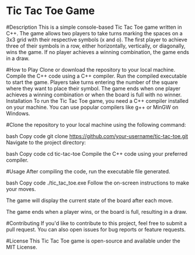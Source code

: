 # Tic Tac Toe Game

#Description
This is a simple console-based Tic Tac Toe game written in C++. The game allows two players to take turns marking the spaces on a 3x3 grid with their respective symbols (x and o). The first player to achieve three of their symbols in a row, either horizontally, vertically, or diagonally, wins the game. If no player achieves a winning combination, the game ends in a draw.

#How to Play
Clone or download the repository to your local machine.
Compile the C++ code using a C++ compiler.
Run the compiled executable to start the game.
Players take turns entering the number of the square where they want to place their symbol.
The game ends when one player achieves a winning combination or when the board is full with no winner.
Installation
To run the Tic Tac Toe game, you need a C++ compiler installed on your machine. You can use popular compilers like g++ or MinGW on Windows.

#Clone the repository to your local machine using the following command:

bash
Copy code
git clone https://github.com/your-username/tic-tac-toe.git
Navigate to the project directory:

bash
Copy code
cd tic-tac-toe
Compile the C++ code using your preferred compiler.

#Usage
After compiling the code, run the executable file generated.

bash
Copy code
./tic_tac_toe.exe
Follow the on-screen instructions to make your moves.

The game will display the current state of the board after each move.

The game ends when a player wins, or the board is full, resulting in a draw.

#Contributing
If you'd like to contribute to this project, feel free to submit a pull request. You can also open issues for bug reports or feature requests.

#License
This Tic Tac Toe game is open-source and available under the MIT License.
